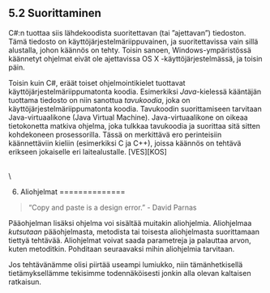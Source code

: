 5.2 Suorittaminen
-----------------

C\#:n tuottaa siis lähdekoodista suoritettavan (tai ”ajettavan”)
tiedoston. Tämä tiedosto on käyttöjärjestelmäriippuvainen, ja
suoritettavissa vain sillä alustalla, johon käännös on tehty. Toisin
sanoen, Windows-ympäristössä käännetyt ohjelmat eivät ole ajettavissa OS
X -käyttöjärjestelmässä, ja toisin päin.

Toisin kuin C\#, eräät toiset ohjelmointikielet tuottavat
käyttöjärjestelmäriippumatonta koodia. Esimerkiksi *Java*-kielessä
kääntäjän tuottama tiedosto on niin sanottua *tavukoodia*, joka on
käyttöjärjestelmäriippumatonta koodia. Tavukoodin suorittamiseen
tarvitaan Java-virtuaalikone (Java Virtual Machine). Java-virtuaalikone
on oikeaa tietokonetta matkiva ohjelma, joka tulkkaa tavukoodia ja
suorittaa sitä sitten kohdekoneen prosessorilla. Tässä on merkittävä ero
perinteisiin käännettäviin kieliin (esimerkiksi C ja C++), joissa
käännös on tehtävä erikseen jokaiselle eri laitealustalle. [VES][KOS]

\
 \

6. Aliohjelmat
==============

> “Copy and paste is a design error.” - David Parnas

Pääohjelman lisäksi ohjelma voi sisältää muitakin aliohjelmia.
Aliohjelmaa *kutsutaan* pääohjelmasta, metodista tai toisesta
aliohjelmasta suorittamaan tiettyä tehtävää. Aliohjelmat voivat saada
parametreja ja palauttaa arvon, kuten metoditkin. Pohditaan seuraavaksi
mihin aliohjelmia tarvitaan.

Jos tehtävänämme olisi piirtää useampi lumiukko, niin tämänhetkisellä
tietämyksellämme tekisimme todennäköisesti jonkin alla olevan kaltaisen
ratkaisun.